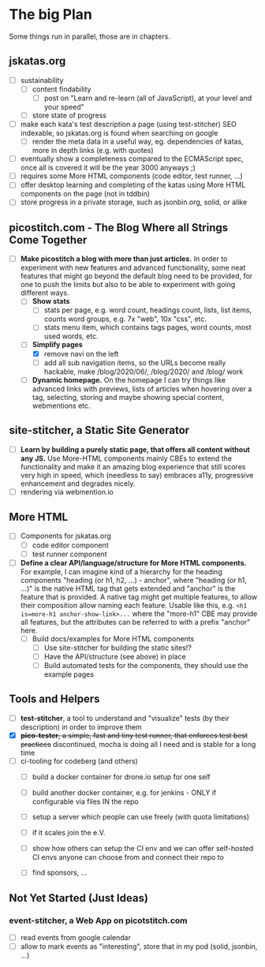 # The big Plan

Some things run in parallel, those are in chapters.

## jskatas.org
- [ ] sustainability
  - [ ] content findability
    - [ ] post on "Learn and re-learn (all of JavaScript), at your level and your speed"
  - [ ] store state of progress  
- [ ] make each kata's test description a page (using test-stitcher) SEO indexable, so jskatas.org is found when searching on google
  - [ ] render the meta data in a useful way, eg. dependencies of katas, more in depth links (e.g. with quotes)
- [ ] eventually show a completeness compared to the ECMAScript spec, once all is covered it will be the year 3000 anyways ;)
- [ ] requires some More HTML components (code editor, test runner, ...)
- [ ] offer desktop learning and completing of the katas using More HTML components on the page (not in tddbin)
- [ ] store progress in a private storage, such as jsonbin.org, solid, or alike

## picostitch.com - The Blog Where all Strings Come Together
- [ ] **Make picostitch a blog with more than just articles.**
  In order to experiment with new features and advanced functionality, some neat features that
  might go beyond the default blog need to be provided, for one to push the limits but also to
  be able to experiment with going different ways.
  - [ ] **Show stats**
    - [ ] stats per page, e.g. word count, headings count, lists, list items, counts word groups, e.g. 7x "web", 10x "css", etc.
    - [ ] stats menu item, which contains tags pages, word counts, most used words, etc.   
  - [ ] **Simplify pages**
    - [x] remove navi on the left
    - [ ] add all sub navigation items, so the URLs become really hackable, make /blog/2020/06/, /blog/2020/ and /blog/ work
  - [ ] **Dynamic homepage.**
    On the homepage I can try things like advanced links with previews, lists of articles when hovering
    over a tag, selecting, storing and maybe showing special content, webmentions etc. 

## site-stitcher, a Static Site Generator
- [ ] **Learn by building a purely static page, that offers all content without any JS.**
  Use More-HTML components mainly CBEs to extend the functionality and make it an amazing 
  blog experience that still scores very high in speed, which (needless to say)
  embraces a11y, progressive enhancement and degrades nicely.
- [ ] rendering via webmention.io  

## More HTML
- [ ] Components for jskatas.org
  - [ ] code editor component
  - [ ] test runner component
- [ ] **Define a clear API/language/structure for More HTML components.**
    For example, I can imagine kind of a hierarchy for the heading components "heading (or h1, h2, ...) - anchor", where 
    "heading (or h1, ...)" is the native HTML tag that gets extended and "anchor" is the feature that is
    provided. A native tag might get multiple features, to allow their composition allow naming each feature.
    Usable like this, e.g. `<h1 is=more-h1 anchor-show-link>...` where the "more-h1" CBE may provide all
    features, but the attributes can be referred to with a prefix "anchor" here.
  - [ ] Build docs/examples for More HTML components
    - [ ] Use site-stitcher for building the static sites!?
    - [ ] Have the API/structure (see above) in place
    - [ ] Build automated tests for the components, they should use the example pages

## Tools and Helpers
- [ ] **test-stitcher**, a tool to understand and "visualize" tests (by their description)
  in order to improve them
- [x] ~~**pico-tester**, a simple, fast and tiny test runner, that enforces test best practices~~ discontinued, mocha is doing all I need and is stable for a long time
- [ ] ci-tooling for codeberg (and others)
  - [ ] build a docker container for drone.io setup for one self
  - [ ] build another docker container, e.g. for jenkins - ONLY if configurable via files IN the repo
  - [ ] setup a server which people can use freely (with quota limitations)
  - [ ] if it scales join the e.V.
  - [ ] show how others can setup the CI env and we can offer self-hosted CI envs anyone can choose from
    and connect their repo to
  - [ ] find sponsors, ...


## Not Yet Started (Just Ideas)

### event-stitcher, a Web App on picotstitch.com
- [ ] read events from google calendar
- [ ] allow to mark events as "interesting", store that in my pod (solid, jsonbin, ...)
